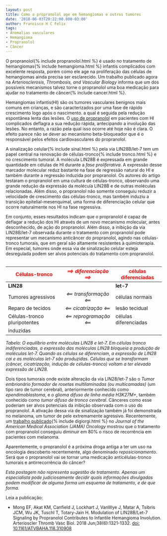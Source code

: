 ```yaml
---
layout: post
title: Como o propranolol age em hemangiomas e outros tumores
date: '2018-06-03T20:22:00.000-03:00'
author: Francisco H C Felix
tags:
- Anomalias vasculares
- Hemangioma
- Propranolol
- Câncer
---
```


O propranolol{% include propranolol.html %} é usado no tratamento de hemangiomas{% include hemangioma.html %} infantis complicados com excelente resposta, porém como ele age na proliferação das células de hemangiomas ainda precisa ser esclarecido. Um trabalho publicado agora na _Arteriosclerosis, Thrombosis, and Vascular Biology_ informa que um dos possíveis mecanismos talvez torne o propranolol uma boa medicação para ajudar no tratamento de câncer{% include cancer.html %}.
<!--more-->

Hemangiomas infantis(HI) são os tumores vasculares benignos mais comuns em crianças, e são caracterizados por uma fase de rápido crescimento logo após o nascimento. a qual é seguida pela redução espontânea lenta das lesões. O [uso de propranolol](http://bit.ly/fhcflxEw) em pacientes com HI complicados deflagra a sua redução rápida, antecipando a involução das lesões. No entanto, a razão pela qual isso ocorre até hoje não é clara. O efeito parece não se dever ao mecanismo beta-bloqueador que é o responsável pelos efeitos cardiovasculares do propranolol.

A sinalização celular{% include sinal.html %} pela via LIN28B/let-7 tem um papel central na renovação de células-tronco{% include tronco.html %} e no crescimento tumoral. A molécula LIN28B é expressada em grande quantidade em células de HI durante a _fase proliferativa_. A expressão desse marcador molecular reduz bastante na fase de regressão natural do HI e também durante a regressão induzida por propranolol. Os autores do artigo testaram o propranolol em uma cultura de células-tronco, observando uma grande redução da expressão da molécula LIN28B e de outras moléculas relacionadas. Além disso,  o propranolol não somente conseguiu reduzir a velocidade de crescimento das células-tronco, mas também induziu a transição epitelial-mesenquimal, uma forma de diferenciação celular que ocorre naturalmente nos HI na fase regressiva.

Em conjunto, esses resultados indicam que o propranolol é capaz de deflagar a redução dos HI através de um novo mecanismo molecular, antes desconhecido, de ação do propranolol. Além disso, a inibição da via LIN28B/let-7 observada durante o tratamento com propranolol pode representar um mecanismo anticâncer do propranolol, agindo nas células-tronco tumorais, que em geral são altamente resistentes à quimioterapia. Em especial, tumores onde essa via de sinalização celular esteja desregulada podem ser alvos potenciais do tratamento com propranolol.
<br/><br/>

| <font color="red">Células-tronco</font> | _<font color="red">&xrArr; diferenciação &xrArr;</font>_ | <font color="red">células diferenciadas</font> |
| --- |:---:| --- |
| **LIN28** | | **let-7** |
| Tumores agressivos | _<font>&xlArr; transformação &xlArr;</font>_ | células normais |
| Reparo de tecidos | _<font>&xlArr; cicatrização &xlArr;</font>_ | lesão tecidual |
| Células-tronco pluripotentes | _<font>&xlArr; reprogramação &xlArr;</font>_ | células diferenciadas |
| induzidas | | |

_Tabela: O equilíbrio entre moléculas LIN28 e let-7. Em células tronco indiferenciadas, a expressão das moléculas LIN28 bloqueia a produção de moléculas let-7. Quando as células se diferenciam, a expressão de LIN28 cai e as moléculas let-7 são produzidas. Células que se transformam (câncer, cicatrização, indução de células-tronco) voltam a ter elevada expressão de LIN28._

Dois tipos tumorais onde existe alteração da via LIN28/let-7 são o _Tumor embrionário formador de rosetas multilaminadas (ou multicamadas)_ (um tipo raro de tumor cerebral), anteriormente conhecido como _ependimoblastoma_, e o _glioma difuso de linha média H3K27M+_, também conhecido como _tumor difuso de tronco cerebral_. Cânceres como esse poderiam ser alvos potenciais da inibição observada com o uso do propranolol. A ativação dessa via de sinalização também já foi demonstrada no melanoma, um tumor de pele extremamente agressivo. Recentemente, um [trabalho publicado](http://bit.ly/fhcflx7x){% include digiorgi.html %} no _Journal of the American Medical Association (JAMA) Oncology_ mostrou que o tratamento com propranolol conseguiu diminuir em 80% o risco de recorrência em pacientes com melanoma.

Aparentemente, o propranolol é a próxima droga antiga a ter um uso na oncologia descoberto recentemente, algo denominado _reposicionamento_. Será que o propranolol vai se tornar uma medicação anticélulas-tronco tumorais e antirrecorrência do câncer?

_Esta postagem não representa sugestão de tratamento. Apenas um especialista pode judiciosamente decidir quais informações divulgadas podem modificar de alguma forma um esquema de tratamento, e de que forma._

Leia a publicação:
- Mong EF, Akat KM, Canfield J, Lockhart J, VanWye J, Matar A, Tsibris JCM, Wu
JK, Tuschl T, Totary-Jain H. Modulation of LIN28B/Let-7 Signaling by Propranolol
Contributes to Infantile Hemangioma Involution. Arterioscler Thromb Vasc Biol.
2018 Jun;38(6):1321-1332. [doi: 10.1161/ATVBAHA.118.310908](http://doi.org/10.1161/ATVBAHA.118.310908)
